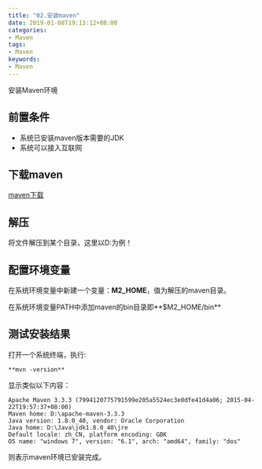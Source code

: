 ```yaml
---
title: "02.安装maven"
date: 2019-01-08T19:13:12+08:00
categories:
- Maven
tags:
- Maven
keywords:
- Maven
---
```


安装Maven环境

<!--more-->

## 前置条件

* 系统已安装maven版本需要的JDK
* 系统可以接入互联网


## 下载maven

[maven下载](http://maven.apache.org/download.cgi)

## 解压

将文件解压到某个目录，这里以D:为例！

## 配置环境变量

在系统环境变量中新建一个变量：**M2_HOME**，值为解压的maven目录。

在系统环境变量PATH中添加maven的bin目录即**$M2_HOME/bin**

## 测试安装结果

打开一个系统终端，执行:
	
	**mvn -version**

显示类似以下内容：

```text
Apache Maven 3.3.3 (7994120775791599e205a5524ec3e0dfe41d4a06; 2015-04-22T19:57:37+08:00)
Maven home: D:\apache-maven-3.3.3
Java version: 1.8.0_40, vendor: Oracle Corporation
Java home: D:\Java\jdk1.8.0_40\jre
Default locale: zh_CN, platform encoding: GBK
OS name: "windows 7", version: "6.1", arch: "amd64", family: "dos"
```

则表示maven环境已安装完成。
